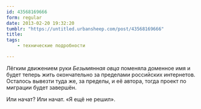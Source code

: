 ```yaml
---
id: 43568169666
form: regular
date: 2013-02-20 19:32:20
tumblr: "https://untitled.urbansheep.com/post/43568169666"
title:
tags:
    - технические подробности

---
```


<p>Лёгким движением руки <em>Безымянная овца</em> поменяла доменное имя и будет теперь жить окончательно за пределами российских интернетов. Осталось вывезти туда же, за пределы, и её автора, тогда проект по миграции будет завершён.</p>

<p>Или начат? Или начат. «Я ещё не решил».</p>


